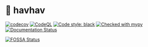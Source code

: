 # :bone: havhav
[![codecov](https://codecov.io/gh/tugrulcan/havhav/branch/main/graph/badge.svg?token=upaHgOeki5)](https://codecov.io/gh/tugrulcan/havhav)
[![CodeQL](https://github.com/tugrulcan/havhav/actions/workflows/codeql-analysis.yml/badge.svg?branch=main)](https://github.com/tugrulcan/havhav/actions/workflows/codeql-analysis.yml)
<a href="https://github.com/psf/black"><img alt="Code style: black" src="https://img.shields.io/badge/code%20style-black-000000.svg"></a>
[![Checked with mypy](http://www.mypy-lang.org/static/mypy_badge.svg)](http://mypy-lang.org/)
[![Documentation Status](https://readthedocs.org/projects/havhav/badge/?version=latest)](https://havhav.readthedocs.io/en/latest/?badge=latest)


[![FOSSA Status](https://app.fossa.com/api/projects/git%2Bgithub.com%2Ftugrulcan%2Fhavhav.svg?type=large)](https://app.fossa.com/projects/git%2Bgithub.com%2Ftugrulcan%2Fhavhav?ref=badge_large)
